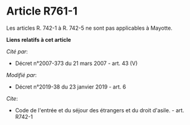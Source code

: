 # Article R761-1

Les articles R. 742-1 à R. 742-5 ne sont pas applicables à Mayotte.

**Liens relatifs à cet article**

_Cité par_:

  - Décret n°2007-373 du 21 mars 2007 - art. 43 (V)

_Modifié par_:

  - Décret n°2019-38 du 23 janvier 2019 - art. 6

_Cite_:

  - Code de l'entrée et du séjour des étrangers et du droit d'asile. - art. R742-1
